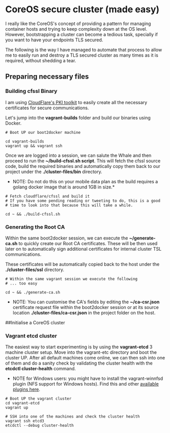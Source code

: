 # CoreOS secure cluster (made easy)
I really like the CoreOS's concept of providing a pattern for managing container hosts and trying to keep complexity down at the OS level. However, bootstrapping a cluster can become a tedious task, specially if you want to have your endpoints TLS secured.

The following is the way I have managed to automate that process to allow me to easily run and destroy a TLS secured cluster as many times as it is required, without shedding a tear.

## Preparing necessary files

### Building cfssl Binary

I am using [CloudFlare's PKI toolkit](https://cfssl.org/) to easily create all the necessary certificates
for secure communications.

 Let's jump into the **vagrant-builds** folder and build our binaries using Docker.
 
```shell
# Boot UP our boot2docker machine

cd vagrant-builds
vagrant up && vagrant ssh

```

Once we are logged into a session, we can salute the Whale and then proceed to run the **~/build-cfssl.sh script**. This will fetch the cfssl source code, build the required binaries and automatically copy them back to our project under the **./cluster-files/bin** directory.

* NOTE: Do not do this on your mobile data plan as the build requires a golang docker image that is around 1GB in size.*

```shell
# Fetch cloudflare/cfssl and build it 
# If you have some pending reading or tweeting to do, this is a good 
# time to look into that because this will take a while.

cd ~ && ./build-cfssl.sh

```

### Generating the Root CA

Within the same boot2docker session, we can execute the **~/generate-ca.sh** to quickly create our Root CA certificates. These will be then used later on to automatically sign additional certificates for internal cluster TSL communications. 

These certificates will be automatically copied back to the host under the **./cluster-files/ssl** directory.

```shell
# Within the same vagrant session we execute the following
# ... too easy

cd ~ && ./generate-ca.sh
```

* NOTE: You can customise the CA's fields by editing the **~/ca-csr.json** certificate request file within the boot2docker session or at its source location **./cluster-files/ca-csr.json** in the project folder on the host.

##Initialise a CoreOS cluster

### Vagrant etcd cluster

The easiest way to start experimenting is by using the **vagrant-etcd** 3 machine cluster setup. Move into the vagrant-etc directory and boot the cluster UP. After all default machines come online, we can then ssh into one of them and do a sanity check by validating the cluster health with the **etcdctl cluster-health** command.

* NOTE for Windows users: you might have to install the vagrant-winnfsd plugin (NFS support for Windows hosts). Find this and other [available plugins here](https://github.com/mitchellh/vagrant/wiki/Available-Vagrant-Plugins).

```shell
# Boot UP the vagrant cluster
cd vagrant-etcd
vagrant up

# SSH into one of the machines and check the cluster health
vagrant ssh etcd3
etcdctl --debug cluster-health

```

